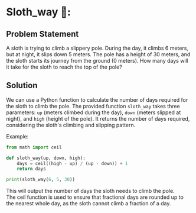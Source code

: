 # Sloth_way 🦥:

## Problem Statement
A sloth is trying to climb a slippery pole. During the day, it climbs 6 meters, but at night, it slips down 5 meters. The pole has a height of 30 meters, and the sloth starts its journey from the ground (0 meters). How many days will it take for the sloth to reach the top of the pole?

## Solution
We can use a Python function to calculate the number of days required for the sloth to climb the pole. The provided function `sloth_way` takes three parameters: `up` (meters climbed during the day), `down` (meters slipped at night), and `high` (height of the pole). It returns the number of days required, considering the sloth's climbing and slipping pattern.

Example:
```python
from math import ceil

def sloth_way(up, down, high):
    days = ceil((high - up) / (up - down)) + 1
    return days

print(sloth_way(6, 5, 30))
```

This will output the number of days the sloth needs to climb the pole.  
The ceil function is used to ensure that fractional days are rounded up to the nearest whole day, 
as the sloth cannot climb a fraction of a day.
